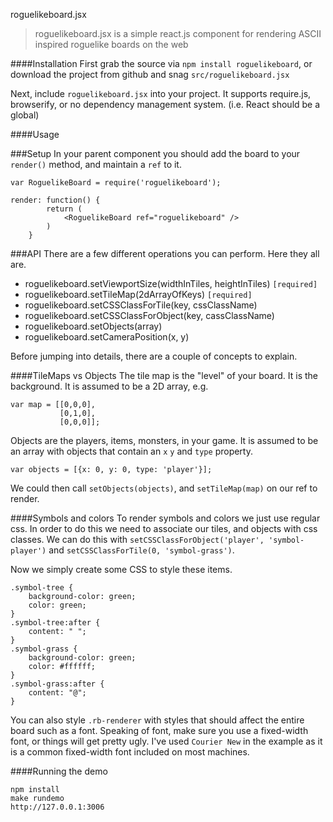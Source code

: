 roguelikeboard.jsx

>roguelikeboard.jsx is a simple react.js component for rendering ASCII inspired roguelike boards on the web

####Installation
First grab the source via `npm install roguelikeboard`, or download the project from github and snag `src/roguelikeboard.jsx`

Next, include `roguelikeboard.jsx` into your project. It supports require.js, browserify, or no dependency management system. (i.e. React should be a global)

####Usage

###Setup
In your parent component you should add the board to your `render()` method, and maintain a `ref` to it.
```
var RoguelikeBoard = require('roguelikeboard');

render: function() {
        return (
            <RoguelikeBoard ref="roguelikeboard" />
        )
    }

```

###API
There are a few different operations you can perform. Here they all are.
- roguelikeboard.setViewportSize(widthInTiles, heightInTiles) `[required]`
- roguelikeboard.setTileMap(2dArrayOfKeys) `[required]`
- roguelikeboard.setCSSClassForTile(key, cssClassName)
- roguelikeboard.setCSSClassForObject(key, cassClassName)
- roguelikeboard.setObjects(array)
- roguelikeboard.setCameraPosition(x, y)

Before jumping into details, there are a couple of concepts to explain.

####TileMaps vs Objects
The tile map is the "level" of your board. It is the background. It is assumed to be a 2D array, e.g.
```
var map = [[0,0,0],
           [0,1,0],
           [0,0,0]];
```
Objects are the players, items, monsters, in your game. It is assumed to be an array with objects that contain an `x` `y` and `type` property.
```
var objects = [{x: 0, y: 0, type: 'player'}];
```
We could then call `setObjects(objects)`, and `setTileMap(map)` on our ref to render.

####Symbols and colors
To render symbols and colors we just use regular css. In order to do this we need to associate our tiles, and objects with css classes. We can do this with `setCSSClassForObject('player', 'symbol-player')` and `setCSSClassForTile(0, 'symbol-grass')`.

Now we simply create some CSS to style these items.

```
.symbol-tree {
    background-color: green;
    color: green;
}
.symbol-tree:after {
    content: " ";
}
.symbol-grass {
    background-color: green;
    color: #ffffff;
}
.symbol-grass:after {
    content: "@";
}
```

You can also style `.rb-renderer` with styles that should affect the entire board such as a font. Speaking of font, make sure you use a fixed-width font, or things will get pretty ugly. I've used `Courier New` in the example as it is a common fixed-width font included on most machines.

####Running the demo
```
npm install
make rundemo
http://127.0.0.1:3006
```
